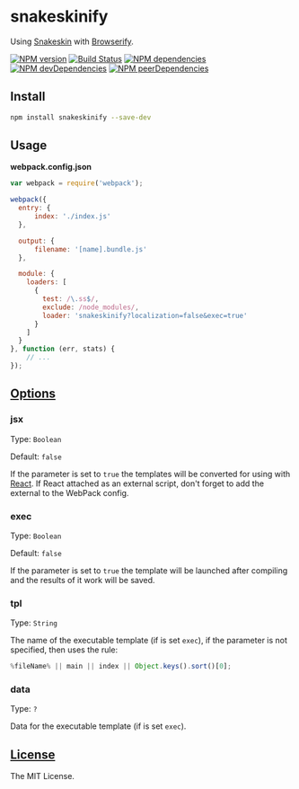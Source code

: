 snakeskinify
================

Using [Snakeskin](https://github.com/SnakeskinTpl/Snakeskin) with [Browserify](http://browserify.org).

[![NPM version](http://img.shields.io/npm/v/snakeskinify.svg?style=flat)](http://badge.fury.io/js/snakeskinify)
[![Build Status](http://img.shields.io/travis/SnakeskinTpl/snakeskinify.svg?style=flat&branch=master)](https://travis-ci.org/SnakeskinTpl/snakeskinify)
[![NPM dependencies](http://img.shields.io/david/SnakeskinTpl/snakeskinify.svg?style=flat)](https://david-dm.org/SnakeskinTpl/snakeskinify)
[![NPM devDependencies](http://img.shields.io/david/dev/SnakeskinTpl/snakeskinify.svg?style=flat)](https://david-dm.org/SnakeskinTpl/snakeskinify#info=devDependencies&view=table)
[![NPM peerDependencies](https://david-dm.org/SnakeskinTpl/snakeskinify/peer-status.svg)](https://david-dm.org/SnakeskinTpl/snakeskinify#info=peerDependencies)

## Install

```bash
npm install snakeskinify --save-dev
```

## Usage

**webpack.config.json**

```js
var webpack = require('webpack');

webpack({
  entry: {
      index: './index.js'
  },

  output: {
      filename: '[name].bundle.js'
  },

  module: {
    loaders: [
      {
        test: /\.ss$/,
        exclude: /node_modules/,
        loader: 'snakeskinify?localization=false&exec=true'
      }
    ]
  }
}, function (err, stats) {
    // ...
});
```

## [Options](http://snakeskintpl.github.io/docs/api.html#compile--opt_params)
### jsx

Type: `Boolean`

Default: `false`

If the parameter is set to `true` the templates will be converted for using with [React](https://facebook.github.io/react/index.html).
If React attached as an external script, don't forget to add the external to the WebPack config.

### exec

Type: `Boolean`

Default: `false`

If the parameter is set to `true` the template will be launched after compiling and the results of it work will be saved.

### tpl

Type: `String`

The name of the executable template (if is set `exec`), if the parameter is not specified, then uses the rule:

```js
%fileName% || main || index || Object.keys().sort()[0];
```

### data

Type: `?`

Data for the executable template (if is set `exec`).

## [License](https://github.com/SnakeskinTpl/snakeskinify/blob/master/LICENSE)

The MIT License.
